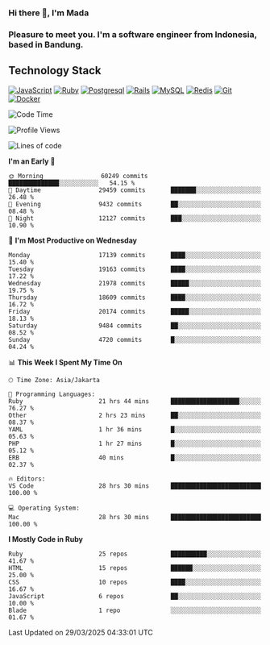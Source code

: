 ### Hi there 👋, I'm Mada
### Pleasure to meet you. I'm a software engineer from Indonesia, based in Bandung.

## Technology Stack

[![JavaScript](https://img.shields.io/badge/-JavaScript-%23F7DF1C?style=flat-square&logo=javascript&logoColor=000000&labelColor=%23F7DF1C&color=%23FFCE5A)](https://www.javascript.com/)
[![Ruby](https://img.shields.io/badge/Ruby-CC342D?style=flat-square&logo=ruby&logoColor=white)](https://www.ruby-lang.org/en/)
[![Postgresql](https://img.shields.io/badge/PostgreSQL-316192?style=flat-square&logo=postgresql&logoColor=ffffff)](https://www.postgresql.org/)
[![Rails](https://img.shields.io/badge/Ruby_on_Rails-CC0000?style=flat-square&logo=ruby-on-rails&logoColor=white)](https://rubyonrails.org/)
[![MySQL](https://img.shields.io/badge/-MySQL-4479A1?style=flat-square&logo=MySQL&logoColor=ffffff)](https://www.mysql.com/)
[![Redis](https://img.shields.io/badge/-Redis-DC382D?style=flat-square&logo=Redis&logoColor=ffffff)](https://redis.io/)
[![Git](https://img.shields.io/badge/-Git-%23F05032?style=flat-square&logo=git&logoColor=%23ffffff)](https://git-scm.com/)
[![Docker](https://img.shields.io/badge/-Docker-2496ED?style=flat-square&logo=docker&logoColor=ffffff)](https://www.docker.com/)
<!--
**madaarya/madaarya** is a ✨ _special_ ✨ repository because its `README.md` (this file) appears on your GitHub profile.

Here are some ideas to get you started:

- 🔭 I’m currently working on ...
- 🌱 I’m currently learning ...
- 👯 I’m looking to collaborate on ...
- 🤔 I’m looking for help with ...
- 💬 Ask me about ...
- 📫 How to reach me: ...
- 😄 Pronouns: ...
- ⚡ Fun fact: ...
-->
<!--START_SECTION:waka-->
![Code Time](http://img.shields.io/badge/Code%20Time-7%2C176%20hrs%207%20mins-blue)

![Profile Views](http://img.shields.io/badge/Profile%20Views-0-blue)

![Lines of code](https://img.shields.io/badge/From%20Hello%20World%20I%27ve%20Written-49.7%20million%20lines%20of%20code-blue)

**I'm an Early 🐤** 

```text
🌞 Morning                60249 commits       ██████████████░░░░░░░░░░░   54.15 % 
🌆 Daytime                29459 commits       ███████░░░░░░░░░░░░░░░░░░   26.48 % 
🌃 Evening                9432 commits        ██░░░░░░░░░░░░░░░░░░░░░░░   08.48 % 
🌙 Night                  12127 commits       ███░░░░░░░░░░░░░░░░░░░░░░   10.90 % 
```
📅 **I'm Most Productive on Wednesday** 

```text
Monday                   17139 commits       ████░░░░░░░░░░░░░░░░░░░░░   15.40 % 
Tuesday                  19163 commits       ████░░░░░░░░░░░░░░░░░░░░░   17.22 % 
Wednesday                21978 commits       █████░░░░░░░░░░░░░░░░░░░░   19.75 % 
Thursday                 18609 commits       ████░░░░░░░░░░░░░░░░░░░░░   16.72 % 
Friday                   20174 commits       █████░░░░░░░░░░░░░░░░░░░░   18.13 % 
Saturday                 9484 commits        ██░░░░░░░░░░░░░░░░░░░░░░░   08.52 % 
Sunday                   4720 commits        █░░░░░░░░░░░░░░░░░░░░░░░░   04.24 % 
```


📊 **This Week I Spent My Time On** 

```text
🕑︎ Time Zone: Asia/Jakarta

💬 Programming Languages: 
Ruby                     21 hrs 44 mins      ███████████████████░░░░░░   76.27 % 
Other                    2 hrs 23 mins       ██░░░░░░░░░░░░░░░░░░░░░░░   08.37 % 
YAML                     1 hr 36 mins        █░░░░░░░░░░░░░░░░░░░░░░░░   05.63 % 
PHP                      1 hr 27 mins        █░░░░░░░░░░░░░░░░░░░░░░░░   05.12 % 
ERB                      40 mins             █░░░░░░░░░░░░░░░░░░░░░░░░   02.37 % 

🔥 Editors: 
VS Code                  28 hrs 30 mins      █████████████████████████   100.00 % 

💻 Operating System: 
Mac                      28 hrs 30 mins      █████████████████████████   100.00 % 
```

**I Mostly Code in Ruby** 

```text
Ruby                     25 repos            ██████████░░░░░░░░░░░░░░░   41.67 % 
HTML                     15 repos            ██████░░░░░░░░░░░░░░░░░░░   25.00 % 
CSS                      10 repos            ████░░░░░░░░░░░░░░░░░░░░░   16.67 % 
JavaScript               6 repos             ██░░░░░░░░░░░░░░░░░░░░░░░   10.00 % 
Blade                    1 repo              ░░░░░░░░░░░░░░░░░░░░░░░░░   01.67 % 
```




 Last Updated on 29/03/2025 04:33:01 UTC
<!--END_SECTION:waka-->

